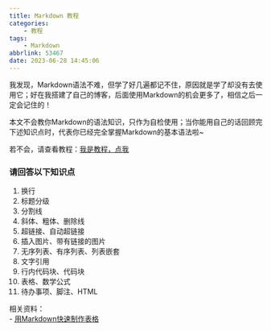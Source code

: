 ```yaml
---
title: Markdown 教程
categories: 
    - 教程
tags: 
    - Markdown
abbrlink: 53467
date: 2023-06-28 14:45:06
---
```


我发现，Markdown语法不难，但学了好几遍都记不住，原因就是学了却没有去使用它；好在我搭建了自己的博客，后面使用Markdown的机会更多了，相信之后一定会记住的！

本文不会教你Markdown的语法知识，只作为自检使用；当你能用自己的话回顾完下述知识点时，代表你已经完全掌握Markdown的基本语法啦~

若不会，请查看教程：[我是教程，点我](https://blog.csdn.net/weixin_43863919/article/details/124648510)

### 请回答以下知识点
1. 换行
2. 标题分级
3. 分割线
4. 斜体、粗体、删除线
5. 超链接、自动超链接
6. 插入图片、带有链接的图片
7. 无序列表、有序列表、列表嵌套
8. 文字引用
9. 行内代码块、代码块
10. 表格、数学公式
11. 待办事项、脚注、HTML


相关资料：  
    - [用Markdown快速制作表格](https://tableconvert.com/markdown-to-markdown)